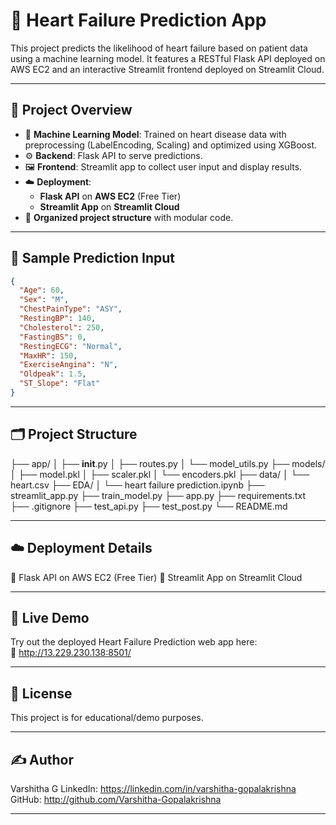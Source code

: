 # 💓 Heart Failure Prediction App

This project predicts the likelihood of heart failure based on patient data using a machine learning model. It features a RESTful Flask API deployed on AWS EC2 and an interactive Streamlit frontend deployed on Streamlit Cloud.

---

## 📌 Project Overview

- 🧠 **Machine Learning Model**: Trained on heart disease data with preprocessing (LabelEncoding, Scaling) and optimized using XGBoost.
- ⚙️ **Backend**: Flask API to serve predictions.
- 🖼️ **Frontend**: Streamlit app to collect user input and display results.
- ☁️ **Deployment**: 
  - **Flask API** on **AWS EC2** (Free Tier)
  - **Streamlit App** on **Streamlit Cloud**
- 📁 **Organized project structure** with modular code.

---

## 🧪 Sample Prediction Input

```json
{
  "Age": 60,
  "Sex": "M",
  "ChestPainType": "ASY",
  "RestingBP": 140,
  "Cholesterol": 250,
  "FastingBS": 0,
  "RestingECG": "Normal",
  "MaxHR": 150,
  "ExerciseAngina": "N",
  "Oldpeak": 1.5,
  "ST_Slope": "Flat"
}
```

---

## 🗂️ Project Structure

├── app/
│   ├── __init__.py
│   ├── routes.py
│   └── model_utils.py
├── models/
│   ├── model.pkl
│   ├── scaler.pkl
│   └── encoders.pkl
├── data/
│   └── heart.csv
├── EDA/
│   └── heart failure prediction.ipynb
├── streamlit_app.py
├── train_model.py
├── app.py
├── requirements.txt
├── .gitignore
├── test_api.py
├── test_post.py
└── README.md

---

## ☁️ Deployment Details

🔹 Flask API on AWS EC2 (Free Tier)
🔹 Streamlit App on Streamlit Cloud

---

## 🚀 Live Demo
Try out the deployed Heart Failure Prediction web app here:  
🔗 http://13.229.230.138:8501/

---

## 📄 License
This project is for educational/demo purposes.

---

## ✍️ Author
Varshitha G
LinkedIn: https://linkedin.com/in/varshitha-gopalakrishna 
GitHub: http://github.com/Varshitha-Gopalakrishna

---